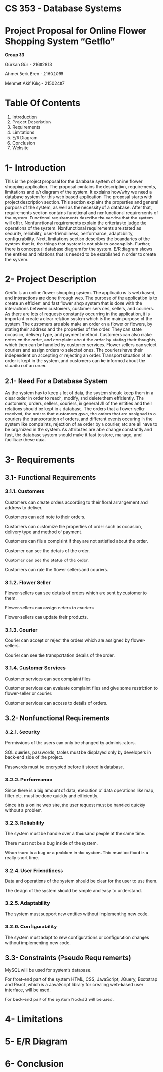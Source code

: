 # CS 353 - Database Systems 
# Project Proposal for Online Flower Shopping System “Getflo”

**Group 33**

Gürkan Gür - 21602813

Ahmet Berk Eren - 21602055

Mehmet Akif Kılıç - 21502487

# Table Of Contents
1. Introduction	
2. Project Description	
3. Requirements	
4. Limitations	
5. E/R Diagram	
6. Conclusion	
7. Website	



# 1- Introduction
This is the project proposal for the database system of online flower shopping application. The proposal contains the description, requirements, limitations and e/r diagram of the system. It explains how/why we need a database system for this web based application.
The proposal starts with project description section. This section explains the properties and general purpose of the system, as well as the necessity of a database. After that, requirements section contains functional and nonfunctional requirements of the system. Functional requirements describe the service that the system will offer. Nonfunctional requirements explain the criterias to judge the operations of the system. Nonfunctional requirements are stated as security, reliability, user-friendliness, performance, adaptability, configurability. 
Next, limitations section describes the boundaries of the system, that is, the things that system is not able to accomplish.
Further, there is conceptual database diagram for the system. E/R diagram shows the entities and relations that is needed to be established in order to create the system. 


# 2- Project Description
Getflo is an online flower shopping system. The applications is web based, and interactions are done through web. The purpose of the application is to create an efficient and fast flower shop system that is done with the interactions between customers, customer services, sellers, and couriers. As there are lots of requests constantly occurring in the application, it is important create a clear relation system which is the main purpose of the system. 
The customers are able make an order on a flower or flowers, by stating their address and the properties of the order. They can state occasion, delivery type, and payment method. Customers can also make notes on the order, and complaint about the order by stating their thoughts, which then can be handled by customer services.
Flower sellers can select couriers and assign orders to selected ones. The couriers have their independent on accepting or rejecting an order. 
Transport situation of an order is kept in the system, and customers can be informed about the situation of an order.
## 2.1- Need For a Database System
As the system has to keep a lot of data, the system should keep them in a clear order in order to reach, modify, and delete them efficiently. The customers, orders, sellers, couriers, in general all of the entities and their relations should be kept in a database. The orders that a flower-seller received, the orders that customers gave, the orders that are assigned to a couriers the transportation of orders, and different events occuring in the system like complaints, rejection of an order by a courier, etc are all have to be organized in the system. As attributes are able change constantly and fast, the database system should make it fast to store, manage, and facilitate these data. 
# 3- Requirements
## 3.1- Functional Requirements
### 3.1.1. Customers
Customers can create orders according to their floral arrangement and address to deliver.

Customers can add note to their orders.

Customers can customize the properties of order such as occasion, delivery type and method of payment.

Customers can file a complaint if they are not satisfied about the order.

Customer can see the details of the order.

Customer can see the status of the order.

Customers can rate the flower sellers and couriers.

### 3.1.2. Flower Seller
Flower-sellers can see details of orders which are sent by customer to them.

Flower-sellers can assign orders to couriers.

Flower-sellers can update their products.

### 3.1.3. Courier
Courier can accept or reject the orders which are assigned by flower-sellers.

Courier can see the transportation details of the order.

### 3.1.4. Customer Services
Customer services can see complaint files

Customer services can evaluate complaint files and give some restriction to flower-seller or courier.

Customer services can access to details of orders.

## 3.2- Nonfunctional Requirements
### 3.2.1. Security
Permissions of the users can only be changed by administrators.

SQL queries, passwords, tables must be displayed only by developers in back-end side of the project. 

Passwords must be encrypted before it stored in database.

### 3.2.2. Performance
Since there is a big amount of data, execution of data operations like map, filter etc. must be done quickly and efficiently.

Since it is a online web site, the user request must be handled quickly without a problem.

### 3.2.3. Reliability
The system must be handle over a thousand people at the same time.

There must not be a bug inside of the system.

When there is a bug or a problem in the system. This must be fixed in a really short time.

### 3.2.4. User Friendliness
Data and operations of the system should be clear for the user to use them.

The design of the system should be simple and easy to understand.

### 3.2.5. Adaptability
The system must support new entities without implementing new code.

### 3.2.6. Configurability
The system must adapt to new configurations or configuration changes without implementing new code.


## 3.3- Constraints (Pseudo Requirements)
MySQL will be used for system’s database.

For front-end part of the system HTML, CSS, JavaScript, JQuery, Bootstrap and React ,which is a JavaScript library for creating web-based user interface, will be used.

For back-end part of the system NodeJS will be used.

# 4- Limitations

# 5- E/R Diagram

# 6- Conclusion



